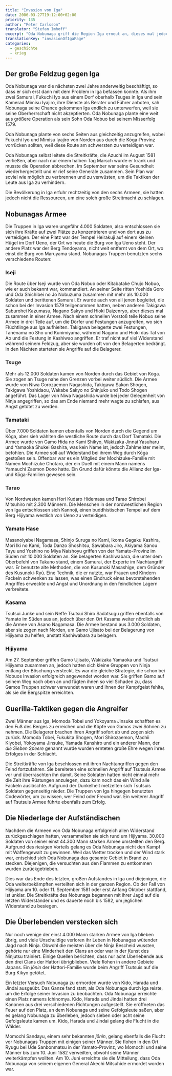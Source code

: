 ```yaml
---
title: "Invasion von Iga"
date: 2006-03-27T19:12:00+02:00
priority: 135
author: "Peter Carlsson"
translator: "Stefan Imhoff"
excerpt: "Oda Nobunaga griff die Region Iga erneut an, dieses mal jedoch mit einer unbesiegbaren Übermacht und langer Planung. Er kreiste die Aufständischen am Berg Hijiyama ein und vernichtete sogut wie jeden."
translationKey: "invasionOfIgaPage"
categories:
  - geschichte
  - krieg
---
```


## Der große Feldzug gegen Iga

Oda Nobunaga war die nächsten zwei Jahre anderweitig beschäftigt, so dass er sich erst dann mit dem Problem in Iga befassen konnte. Als ihm zwei Samurai, Fukuchi Iyo aus einem Dorf oberhalb Tsuges in Iga und sein Kamerad Mimisu Iyajiro, ihre Dienste als Berater und Führer anboten, sah Nobunaga seine Chance gekommen Iga endlich zu unterwerfen, weil sie seine Oberherrschaft nicht akzeptierten. Oda Nobunaga plante eine weit aus größere Operation als sein Sohn Oda Nobuo bei seinem Misserfolg 1579.

Oda Nobunaga plante von sechs Seiten aus gleichzeitig anzugreifen, wobei Fukuchi Iyo und Mimisu Iyajiro von Norden aus durch die Kōga-Provinz vorrücken sollten, weil diese Route am schwersten zu verteidigen war.

Oda Nobunaga selbst leitete die Streitkräfte, die Azuchi im August 1581 verließen, aber nach nur einem halben Tag Marsch wurde er krank und musste die Operation abbrechen. Im September war seine Gesundheit wiederhergestellt und er rief seine Generäle zusammen. Sein Plan war soviel wie möglich zu verbrennen und zu verwüsten, um die Taktiken der Leute aus Iga zu verhindern.

Die Bevölkerung in Iga erfuhr rechtzeitig von den sechs Armeen, sie hatten jedoch nicht die Ressourcen, um eine solch große Streitmacht zu schlagen.

## Nobunagas Armee

Die Truppen in Iga waren ungefähr 4.000 Soldaten, also entschlossen sie sich ihre Kräfte auf zwei Plätze zu konzentrieren und von dort aus zu verteidigen. Der eine Platz war der Tempel Heirakuji auf einem kleinen Hügel im Dorf Ueno, der Ort wo heute die Burg von Iga Ueno steht. Der andere Platz war der Berg Tendoyama, nicht weit entfernt von dem Ort, wo einst die Burg von Maruyama stand. Nobunagas Truppen benutzten sechs verschiedene Routen:

### Iseji

Die Route über Iseji wurde von Oda Nobuo oder Kitabatake Chujo Nobuo, wie er auch bekannt war, kommandiert. An seiner Seite ritten Yoshida Goro und Oda Shichibei no Jo Nobuzuma zusammen mit mehr als 10.000 Soldaten und berittenen Samurai. Er wurde auch von all jenen begleitet, die schon bei der Invasion 1579 teilgenommen hatten, neben anderen Takigawa Saburohei Kazumasu, Nagano Sakyo und Hioki Daizenryo, aber dieses mal zusammen in einer Armee. Nach einem schnellen Vorstoß teile Nobuo seine Armee in drei Teile auf, um die Dörfer und Festungen anzugreifen, wo sich Flüchtlinge aus Iga aufhielten. Takigawa belagerte zwei Festungen, Tanenama no Sho und Kunimiyama, während Nagano und Hioki das Tal von Ao und die Festung in Kashiwao angriffen. Er traf nicht auf viel Widerstand während seinem Feldzug, aber sie wurden oft von den Belagerten bedrängt. In den Nächten starteten sie Angriffe auf die Belagerer.

### Tsuge

Mehr als 12.000 Soldaten kamen von Norden durch das Gebiet von Kōga. Sie zogen an Tsuge nahe den Grenzen vorbei weiter südlich. Die Armee wurde von Niwa Gorozaemon Nagashida, Takigawa Sakon Shogen, Takigawa Yoshidaou, Wakabe Sakyo no Shinjuko und Todo Shogen angeführt. Das Lager von Niwa Nagashida wurde bei jeder Gelegenheit von Ninja angegriffen, so das am Ende niemand mehr wagte zu schlafen, aus Angst getötet zu werden.

### Tamataki

Über 7.000 Soldaten kamen ebenfalls von Norden durch die Gegend um Kōga, aber sieh wählten die westliche Route durch das Dorf Tamataki. Die Armee wurde von Gamo Hida no Kami Shikyo, Wakizaka Jinnai Yasuharu und Yamaoka Shukei Gashira, was kein Name ist, jedoch Zahlmeister meint, befohlen. Die Armee soll auf Widerstand bei ihrem Weg durch Kōga gestoßen sein. Offenbar war es ein Mitglied der Mochizuke-Familie mit Namen Mochizuke Chotaro, der ein Duell mit einem Mann namens Yamauchi Zaemon Dono hatte. Ein Grund dafür könnte die Allianz der Iga- und Kōga-Familien gewesen sein.

### Tarao

Von Nordwesten kamen Hori Kudaro Hidemasa und Tarao Shirobei Mitsuhiro mit 2.300 Männern. Die Menschen in der nordwestlichen Region von Iga entschlossen sich Kannoji, einen buddhistischen Tempel auf dem Berg Hijiyama westlich von Ueno zu verteidigen.

### Yamato Hase

Masanoiyabei Nagamasa, Shinjo Suruga no Kami, Ikoma Gagaku Kashira, Mori Iki no Kami, Toda Danzo Shoshitsu, Sawabara Jiro, Akiyama Sanou Tayu und Yoshino no Miya Naishoyu griffen von der Yamato-Provinz im Süden mit 10.000 Soldaten an. Sie belagerten Kashiwabara, die unter dem Oberbefehl von Takano stand, einem Samurai, der Experte im Nachtangriff war. Er benutzte alte Methoden, die von Kusunoki Masashige, dem Gründer des Kusunoki-Ryū. Eine Technik, die er nutzte, war Frauen und Kindern Fackeln schwenken zu lassen, was einen Eindruck eines bevorstehenden Angriffes erweckte und Angst und Unordnung in den feindlichen Lagern verbreitete.

### Kasama

Tsutsui Junke und sein Neffe Tsutsui Shiro Sadatsugu griffen ebenfalls von Yamato im Süden aus an, jedoch über den Ort Kasama weiter nördlich als die Armee von Asano Nagamasa. Die Armee bestand aus 3.000 Soldaten, aber sie zogen nach Norden, um Gamo Ujisato bei der Belagerung von Hijiyama zu helfen, anstatt Kashiwabara zu belagern.

### Hijiyama

Am 27. September griffen Gamo Ujisato, Wakizaka Yamaoka und Tsutsui Hijiyama zusammen an, jedoch hatten sich kleine Gruppen von Ninja entlang der Böschung versteckt. Es war die gleiche Strategie, die schon bei Nobuos Invasion erfolgreich angewendet worden war. Sie griffen Gamo auf seinem Weg nach oben an und fügten ihnen so viel Schaden zu, dass Gamos Truppen schwer verwundet waren und ihnen der Kampfgeist fehlte, als sie die Bergspitze erreichten.

## Guerilla-Taktiken gegen die Angreifer

Zwei Männer aus Iga, Momoda Tobei und Yokoyama Jinsuke schafften es den Fuß des Berges zu erreichen und die Köpfe von Gamos zwei Söhnen zu nehmen. Die Belagerer brachen ihren Angriff sofort ab und zogen sich zurück. Momoda Tobei, Fukukita Shogen, Mori Shirozaemon, Machii Kiyobei, Yokoyama Jinsuke, Yamada Kanshiro und ein anderer Mann, der _die Sieben Speere_ genannt wurde wurden ernteten große Ehre wegen ihres Erfolges in der Schlacht.

Die Streitkräfte von Iga beschlossen mit ihren Nachtangriffen gegen den Feind fortzufahren. Sie bereiteten eine schnellen Angriff auf Tsutsuis Armee vor und überraschten ihn damit. Seine Soldaten hatten nicht einmal mehr die Zeit ihre Rüstungen anzulegen, dazu kam noch das ein Wind alle Fackeln auslöschte. Aufgrund der Dunkelheit metzelten sich Tsutsuis Soldaten gegenseitig nieder. Die Truppen von Iga hingegen benutzten Codewörter, um zu wissen, wer Feind oder Freund war. Ein weiterer Angriff auf Tsutsuis Armee führte ebenfalls zum Erfolg.

## Die Niederlage der Aufständischen

Nachdem die Armeen von Oda Nobunaga erfolgreich allen Widerstand zurückgeschlagen hatten, versammelten sie sich rund um Hijiyama. 30.000 Soldaten von seiner einst 44.300 Mann starken Armee umstellten den Berg. Aufgrund des riesigen Vorteils gelang es Oda Nobunaga nicht den Kampf mit Waffengewalt zu gewinnen. Weil das Wetter trocken und der Wind stark war, entschied sich Oda Nobunaga das gesamte Gebiet in Brand zu stecken. Diejenigen, die versuchten aus den Flammen zu entkommen wurden zurückgetrieben.

Dies war das Ende des letzten, großen Aufstandes in Iga und diejenigen, die Oda weiterbekämpften verteilten sich in der ganzen Region. Ob der Fall von Hijiyama am 10. oder 11. September 1581 oder erst Anfang Oktober stattfand, ist unklar. Die Streitkräfte des Nobunaga begannen mit ihrer Jagd auf die letzten Widerständer und es dauerte noch bis 1582, um jeglichen Widerstand zu besiegen.

## Die Überlebenden verstecken sich

Nur noch wenige der einst 4.000 Mann starken Armee von Iga blieben übrig, und viele Unschuldige verloren ihr Leben in Nobunagas wütender Jagd nach Ninja. Obwohl die meisten über die Ninja Bescheid wussten, gehörte nur eine Minderheit den Clans an oder war in der Kunst des Ninjutsu trainiert. Einige Quellen berichten, dass nur acht Überlebende aus den drei Clans der Hattori übrigblieben. Viele flohen in andere Gebiete Japans. Ein _jōnin_ der Hattori-Familie wurde beim Angriff Tsutsuis auf die Burg Kikyo getötet.

Ein letzter Versuch Nobunaga zu ermorden wurde von Kido, Harada und Jindai ausgeübt. Das Ganze fand statt, als Oda Nobunaga durch Iga reiste, um die Erfolge seiner Invasion zu beobachten. Oda Nobunaga erreichte einen Platz namens Ichinomya. Kido, Harada und Jindai hatten drei Kanonen aus drei verschiedenen Richtungen aufgestellt. Sie eröffneten das Feuer auf den Platz, an dem Nobunaga und seine Gefolgsleute saßen, aber es gelang Nobunaga zu überleben, jedoch sieben oder acht seine Gefolgsleute kamen um. Kido, Harada und Jindai gelang die Flucht in die Wälder.

Momochi Sandayu, einem sehr bekannten _jōnin_, gelang ebenfalls die Flucht vor Nobunagas Truppen mit einigen seiner Männer. Sie flohen in den Ort Ryugu bei Ude Sanbonmatsu in der Yamato-Provinz, wo Momochi und seine Männer bis zum 10. Juni 1582 verweilten, obwohl seine Männer weiterkämpfen wollten. Am 10. Juni erreichte sie die Mitteilung, dass Oda Nobunaga von seinem eigenen General Akechi Mitsuhide ermordet worden war.
